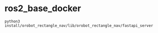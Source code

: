 # ros2_base_docker

```
python3 install/orobot_rectangle_nav/lib/orobot_rectangle_nav/fastapi_server
```
